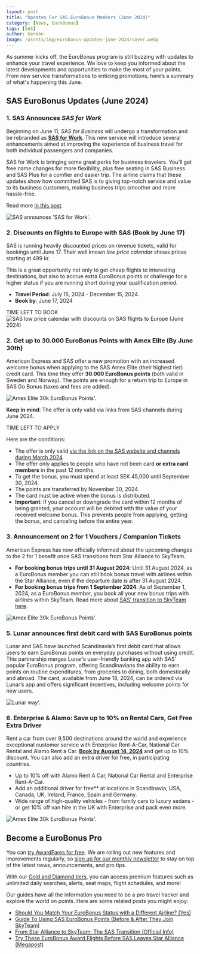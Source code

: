 ```yaml
---
layout: post
title: "Updates For SAS EuroBonus Members (June 2024)"
category: [News, EuroBonus]
tags: [SAS]
author: Germán
image: /assets/img/eurobonus-updates-june-2024/cover.webp
---
```


As summer kicks off, the EuroBonus program is still buzzing with updates to enhance your travel experience. We love to keep you informed about the latest developments and opportunities to make the most of your points. From new service transformations to enticing promotions, here’s a summary of what's happening this June.

## SAS EuroBonus Updates (June 2024)

### 1. SAS Announces *SAS for Work*

Beginning on June 11, *SAS for Business* will undergo a transformation and be rebranded as [**SAS for Work**](https://blog.awardfares.com/sas-for-work). This new service will introduce several enhancements aimed at improving the experience of business travel for both individual passengers and companies.

SAS for Work is bringing some great perks for business travelers. You’ll get free name changes for more flexibility, plus free seating in SAS Business and SAS Plus for a comfier and easier trip. The airline claims that these updates show how committed SAS is to giving top-notch service and value to its business customers, making business trips smoother and more hassle-free.

Read more [in this post](https://blog.awardfares.com/sas-for-work).

<img src="../assets/img/eurobonus-updates-june-2024/sas-for-work.webp" alt="SAS announces 'SAS for Work'." class="noborder"/>

### 2. Discounts on flights to Europe with SAS (Book by June 17)

SAS is running heavily discounted prices on revenue tickets, valid for bookings until June 17. Their well known *low price calendar* shows prices starting at 499 kr.

This is a great opportunity not only to get cheap flights to interesting destinations, but also to accrue extra EuroBonus points or challenge for a higher status if you are running short during your qualification period.

* **Travel Period**: July 15, 2024 - December 15, 2024.
* **Book by**: June 17, 2024

<div data-countdown="2024-06-17T22:59:00.000+02:00">
  TIME LEFT TO BOOK
</div>

<img src="../assets/img/eurobonus-updates-june-2024/low-price-calendar-june.webp" alt="SAS low price calendar with discounts on SAS flights to Europe (June 2024)" class="noborder"/>

### 2. Get up to 30.000 EuroBonus Points with Amex Elite (By June 30th)

American Express and SAS offer a new promotion with an increased welcome bonus when applying to the SAS Amex Elite (their highest tier) credit card. This time they offer **30.000 EuroBonus points** (both valid in Sweden and Norway). The points are enough for a return trip to Europe in SAS Go Bonus (taxes and fees are added).

<img src="../assets/img/eurobonus-updates-june-2024/amex-elite-promo.webp" alt="Amex Elite 30k EuroBonus Points'." class="noborder"/>

**Keep in mind**: The offer is only valid via links from SAS channels during June 2024.

<div data-countdown="2024-06-30T22:59:00.000+02:00">
  TIME LEFT TO APPLY
</div>

Here are the conditions:

- The offer is only valid [via the link on the SAS website and channels during March 2024](https://www.americanexpress.com/se/kreditkort/sas-eurobonus-elite/?ieep=05MC2993&cpid=100537334).
- The offer only applies to people who have not been card **or extra card members** in the past 12 months.
- To get the bonus, you must spend at least SEK 45,000 until September 30, 2024.
- The points are transferred by November 30, 2024.
- The card must be active when the bonus is distributed.
- **Important**: If you cancel or downgrade the card within 12 months of being granted, your account will be debited with the value of your received welcome bonus. This prevents people from applying, getting the bonus, and canceling before the entire year.

### 3. Announcement on 2 for 1 Vouchers / Companion Tickets

American Express has now officially informed about the upcoming changes to the 2 for 1 benefit once SAS transitions from Star Alliance to SkyTeam.

- **For booking bonus trips until 31 August 2024**: Until 31 August 2024, as a EuroBonus member you can still book bonus travel with airlines within the Star Alliance, even if the departure date is after 31 August 2024.
- **For booking bonus trips from 1 September 2024**: As of September 1, 2024, as a EuroBonus member, you book all your new bonus trips with airlines within SkyTeam.
Read more about [SAS' transition to SkyTeam here](https://blog.awardfares.com/sas-transition-to-skyteam/).

<img src="../assets/img/eurobonus-updates-june-2024/amex-2-for-1.webp" alt="Amex Elite 30k EuroBonus Points'." class="noborder"/>

### 5. Lunar announces first debit card with SAS EuroBonus points

Lunar and SAS have launched Scandinavia’s first debit card that allows users to earn EuroBonus points on everyday purchases without using credit. This partnership merges Lunar’s user-friendly banking app with SAS’ popular EuroBonus program, offering Scandinavians the ability to earn points on routine expenditures, from groceries to dining, both domestically and abroad. The card, available from June 18, 2024, can be ordered via Lunar’s app and offers significant incentives, including welcome points for new users.

<img src="../assets/img/eurobonus-updates-june-2024/lunar.webp" alt="Lunar way'." class="noborder"/>

### 6. Enterprise & Alamo: Save up to 10% on Rental Cars, Get Free Extra Driver

Rent a car from over 9,500 destinations around the world and experience exceptional customer service with Enterprise Rent-A-Car, National Car Rental and Alamo Rent a Car. [**Book by August 14, 2024**](https://www.sas.se/boka/hyrbil/?ptid=125.16) and get up to 10% discount. You can also add an extra driver for free, in participating countries.

- Up to 10% off with Alamo Rent A Car, National Car Rental and Enterprise Rent-A-Car.
- Add an additional driver for free** at locations in Scandinavia, USA, Canada, UK, Ireland, France, Spain and Germany.
- Wide range of high-quality vehicles - from family cars to luxury sedans - or get 10% off van hire in the UK with Enterprise and pack even more.

<img src="../assets/img/eurobonus-updates-june-2024/eb-car-rental-june.webp" alt="Amex Elite 30k EuroBonus Points'." class="noborder"/>

## Become a EuroBonus Pro

You can [try AwardFares for free](https://awardfares.com/). We are rolling out new features and improvements regularly, so [sign up for our monthly newsletter](https://awardfares.com/newsletter) to stay on top of the latest news, announcements, and pro tips.

With our [Gold and Diamond tiers](https://awardfares.com/pricing), you can access premium features such as unlimited daily searches, alerts, seat maps, flight schedules, and more!

Our guides have all the information you need to be a pro travel hacker and explore the world on points. Here are some related posts you might enjoy:

- [Should You Match Your EuroBonus Status with a Different Airline? (Yes)](https://blog.awardfares.com/eurobonus-status-match/)
- [Guide To Using SAS EuroBonus Points (Before & After They Join SkyTeam)](https://blog.awardfares.com/eurobonus-guide/)
- [From Star Alliance to SkyTeam: The SAS Transition (Official Info)](https://blog.awardfares.com/sas-transition-to-skyteam/)
- [Try These EuroBonus Award Flights Before SAS Leaves Star Alliance (Megapost)](https://blog.awardfares.com/eurobonus-star-alliance-awards/)

<script src="/assets/js/countdown.js"></script>